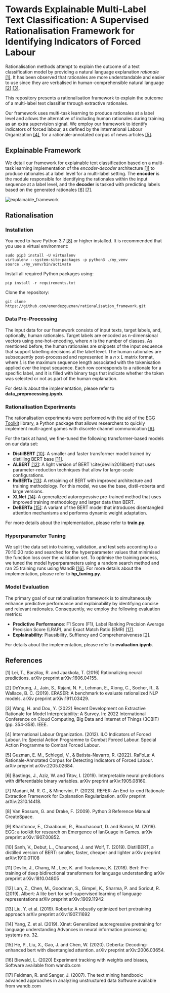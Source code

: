 # Towards Explainable Multi-Label Text Classification: A Supervised Rationalisation Framework for Identifying Indicators of Forced Labour

Rationalisation methods attempt to explain the outcome of a text classification model by providing a natural language explanation *rationale* [[1]](#1). It has been observed that rationales are more understandable and easier to use since they are verbalised in human-comprehensible natural language [[2]](#2) [[3]](#3).

This repository presents a rationalisation framework to explain the outcome of a multi-label text classifier through extractive rationales.

Our framework uses multi-task learning to produce rationales at a label level and allows the alternative of including human rationales during training as an extra supervision signal. We employ our framework to identify indicators of forced labour, as defined by the International Labour Organization [[4]](#4), for a rationale-annotated corpus of news articles [[5]](#5).

## Explainable Framework

We detail our framework for explainable text classification based on a multi-task learning implementation of the *encoder-decoder* architecture [[1]](#1) to produce rationales at a label level for a multi-label setting. The **encoder** is the module responsible for identifying the rationales within the input sequence at a label level, and the **decoder** is tasked with predicting labels based on the generated rationales [[6]](#6) [[7]](#7).

![explainable_framework](https://github.com/emendezguzman/rationalisation_framework/assets/90763977/16139184-338a-46ce-bd12-8c4471ff451c)

## Rationalisation

### Installation

You need to have Python 3.7 [[8]](#8) or higher installed. It is recommended that you use a virtual environment:

```
sudo pip3 install -U virtualenv
virtualenv --system-site-packages -p python3 ./my_venv
source ./my_venv/bin/activate
```

Install all required Python packages using:

```
pip install -r requirements.txt
```

Clone the repository:

```
git clone https://github.com/emendezguzman/rationalisation_framework.git
```

### Data Pre-Processing

The input data for our framework consists of input texts, target labels, and, optionally, human rationales. Target labels are encoded as n-dimensional vectors using one-hot-encoding, where *n* is the number of classes. As mentioned before, the human rationales are snippets of the input sequence that support labelling decisions at the label level. The human rationales are subsequently post-processed and represented in a *n* x *L* matrix format, where *L* is the maximum sequence length associated with the tokenisation applied over the input sequence. Each row corresponds to a rationale for a specific label, and it is filled with binary tags that indicate whether the token was selected or not as part of the human explanation.

For details about the implementation, please refer to **data_preprocessing.ipynb**.

### Rationalisation Experiments

The rationalisation experiments were performed with the aid of the [EGG Toolkit](https://github.com/facebookresearch/EGG) library, a Python package that allows researchers to quickly implement multi-agent games with discrete channel communication [[9]](#9).

For the task at hand, we fine-tuned the following transformer-based models on our data set:
- **DistilBERT** [[10]](#10): A smaller and faster transformer model trained by distilling BERT base [[11]](#11). 
- **ALBERT** [[12]](#12): A light version of BERT \cite{devlin2018bert} that uses parameter-reduction techniques that allow for large-scale configurations.
- **RoBERTa** [[13]](#13): A retraining of BERT with improved architecture and training methodology.  For this model, we use the base, distil-roberta and large versions.
- **XLNet** [[14]](#14): A generalized autoregressive pre-trained method that uses improved training methodology and larger data than BERT.
- **DeBERTa** [[15]](#15): A variant of the BERT model that introduces disentangled attention mechanisms and performs dynamic weight adaptation.

For more details about the implementation, please refer to **train.py**.

### Hyperparameter Tuning

We split the data set into training, validation, and test sets according to a 70:10:20 ratio and searched for the hyperparameter values that minimised the function loss over the validation set. To optimise the training process, we tuned the model hyperparameters using a random search method and ran 25 training runs using WandB [[16]](#16). For more details about the implementation, please refer to **hp_tuning.py**.

### Model Evaluation

The primary goal of our rationalisation framework is to simultaneously enhance predictive performance and explainability by identifying concise and relevant rationales. Consequently, we employ the following evaluation metrics:
- **Predictive Performance**: F1 Score (F1), Label Ranking Precision Average Precision Score (LRAP), and Exact Match Ratio (EMR) [[17]](#17).
- **Explainability**: Plausibility, Suffiency and Comprehensiveness [[2]](#2).

For details about the implementation, please refer to **evaluation.ipynb**.

## References

<a id="1">[1]</a> 
Lei, T., Barzilay, R. and Jaakkola, T. (2016)
Rationalizing neural predictions.
arXiv preprint arXiv:1606.04155.

<a id="2">[2]</a> 
DeYoung, J., Jain, S., Rajani, N. F., Lehman, E., Xiong, C., Socher, R., & Wallace, B. C. (2019).
ERASER: A benchmark to evaluate rationalized NLP models.
arXiv preprint arXiv:1911.03429.

<a id="3">[3]</a> 
Wang, H. and Dou, Y. (2022)
Recent Development on Extractive Rationale for Model Interpretability: A Survey. 
In: 2022 International Conference on Cloud Computing, Big Data and Internet of Things (3CBIT) (pp. 354-358). IEEE.

<a id="4">[4]</a>
International Labour Organization. (2012). 
ILO Indicators of Forced Labour. 
In: Special Action Programme to Combat Forced Labour. Special Action Programme to Combat Forced Labour.

<a id="5">[5]</a>
Guzman, E. M., Schlegel, V., & Batista-Navarro, R. (2022). 
RaFoLa: A Rationale-Annotated Corpus for Detecting Indicators of Forced Labour. 
arXiv preprint arXiv:2205.02684.

<a id="6">[6]</a>
Bastings, J., Aziz, W. and Titov, I. (2019). 
Interpretable neural predictions with differentiable binary variables. 
arXiv preprint arXiv:1905.08160.

<a id="7">[7]</a>
Madani, M. R. G., & Minervini, P. (2023). 
REFER: An End-to-end Rationale Extraction Framework for Explanation Regularization. 
arXiv preprint arXiv:2310.14418.

<a id="8">[8]</a>
Van Rossum, G. and Drake, F. (2009).
Python 3 Reference Manual
CreateSpace.

<a id="9">[9]</a>
Kharitonov, E., Chaabouni, R., Bouchacourt, D. and Baroni, M. (2019). 
EGG: a toolkit for research on Emergence of lanGuage in Games.
arXiv preprint arXiv:1907.00852.

<a id="10">[10]</a>
Sanh, V., Debut, L., Chaumond, J. and Wolf, T. (2019).
DistilBERT, a distilled version of BERT: smaller, faster, cheaper and lighter
arXiv preprint arXiv:1910.01108

<a id="11">[11]</a>
Devlin, J., Chang, M., Lee, K. and Toutanova, K. (2018).
Bert: Pre-training of deep bidirectional transformers for language understanding
arXiv preprint arXiv:1810.04805

<a id="12">[12]</a>
Lan, Z., Chen, M., Goodman, S., Gimpel, K., Sharma, P. and Soricut, R. (2019).
Albert: A lite bert for self-supervised learning of language representations
arXiv preprint arXiv:1909.11942

<a id="13">[13]</a>
Liu, Y. et al. (2019).
Roberta: A robustly optimized bert pretraining approach
arXiv preprint arXiv:1907.11692

<a id="14">[14]</a>
Yang, Z. et al. (2019).
Xlnet: Generalized autoregressive pretraining for language understanding
Advances in neural information processing systems no. 32.

<a id="15">[15]</a>
He, P., Liu, X., Gao, J. and Chen, W. (2020). 
Deberta: Decoding-enhanced bert with disentangled attention. 
arXiv preprint arXiv:2006.03654.

<a id="16">[16]</a>
Biewald, L. (2020)
Experiment tracking with weights and biases, 
Software available from wandb.com

<a id="17">[17]</a>
Feldman, R. and Sanger, J. (2007).
The text mining handbook: advanced approaches in analyzing unstructured data
Software available from wandb.com
